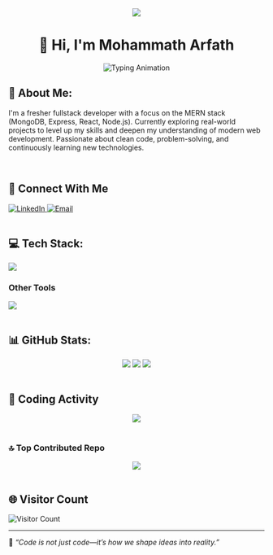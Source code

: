 <div align="center">
  <img src="https://capsule-render.vercel.app/api?type=waving&height=300&color=gradient&text=Welcome%20to%20My%20Github%20Profile&descAlignY=34&descAlign=80&fontSize=47&animation=twinkling&textBg=false"/>
</div>

<div align="center">
     <h1><strong>👋 Hi, I'm Mohammath Arfath</strong></h1>
</div>

<div align="center">
  <img src="https://readme-typing-svg.demolab.com?font=Fira+Code&weight=600&size=26&pause=1000&color=58A6FF&center=true&vCenter=true&width=435&lines=MERN+Stack+Developer;" alt="Typing Animation" />
</div>

## 💫 About Me:
I'm a fresher fullstack developer with a focus on the MERN stack (MongoDB, Express, React, Node.js).
Currently exploring real-world projects to level up my skills and deepen my understanding of modern web development.
Passionate about clean code, problem-solving, and continuously learning new technologies.

<br>

## 🤝 Connect With Me
<div>
  <a href="https://www.linkedin.com/in/mohammath-arfath-k-a-41b63821b/">
    <img src="https://img.shields.io/badge/LinkedIn-0077B5?style=for-the-badge&logo=linkedin&logoColor=white" alt="LinkedIn"/>
  </a>
  <a href="https://mail.google.com/mail/?view=cm&fs=1&to=%20mohammatharfathka@gmail.com">
    <img src="https://img.shields.io/badge/Contact-D14836?style=for-the-badge&logo=mail.ru&logoColor=white" alt="Email"/>
  </a>
</div>

<br>

## 💻 Tech Stack:

<div>
  <img src="https://skillicons.dev/icons?i=js,ts,nodejs,expressjs,html,css,docker,react,mongodb,git,github,tailwindcss,nextjs,firebase&perline=10&theme=dark&perline=10"/>
</div>

### Other Tools
<div>
  <img src="https://skillicons.dev/icons?i=pycharm,vscode,postman,netlify,vercel&perline=10&theme=dark&perline=10"/>
</div>

<br>

## 📊 GitHub Stats:

<div align="center">
     <img src="https://github-readme-stats.vercel.app/api?username=coding-enthusiastic&theme=dark&hide_border=false&include_all_commits=true&count_private=true">
     <img src="https://nirzak-streak-stats.vercel.app/?user=coding-enthusiastic&theme=dark&hide_border=false">
     <img src="https://github-readme-stats.vercel.app/api/top-langs/?username=coding-enthusiastic&theme=dark&hide_border=false&include_all_commits=true&count_private=true&layout=compact">
</div>
<br>

## 🚀 Coding Activity
<div align="center">
    <img src="https://github-readme-activity-graph.vercel.app/graph?username=coding-enthusiastic&theme=react-dark&hide_border=true&area=true&custom_title=Contribution%20Map">
</div>
<br>

### 🔝 Top Contributed Repo
<div align="center">
     <img src="https://github-contributor-stats.vercel.app/api?username=coding-enthusiastic&limit=5&theme=dark&combine_all_yearly_contributions=true">
</div>

<br>

## 🌐 Visitor Count
![Visitor Count](https://profile-counter.glitch.me/coding-enthusiastic/count.svg)

---

💬 *“Code is not just code—it’s how we shape ideas into reality.”*
